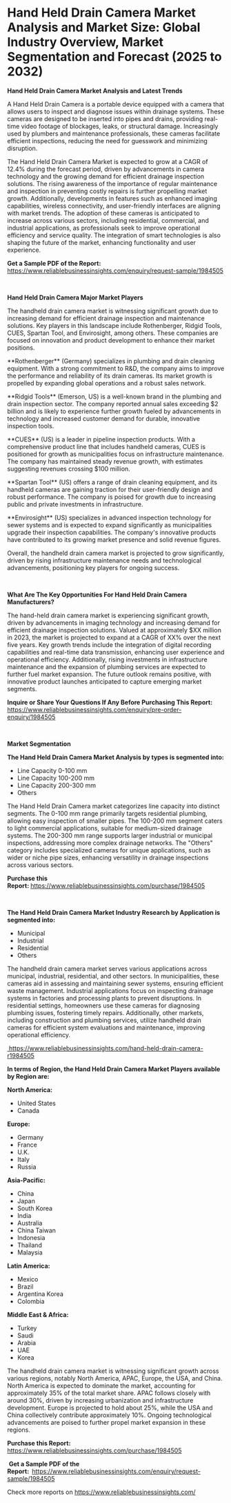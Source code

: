 <p><h1>Hand Held Drain Camera Market Analysis and Market Size: Global Industry Overview, Market Segmentation and Forecast (2025 to 2032)</h1></p><p><strong>Hand Held Drain Camera Market Analysis and Latest Trends</strong></p>
<p><p>A Hand Held Drain Camera is a portable device equipped with a camera that allows users to inspect and diagnose issues within drainage systems. These cameras are designed to be inserted into pipes and drains, providing real-time video footage of blockages, leaks, or structural damage. Increasingly used by plumbers and maintenance professionals, these cameras facilitate efficient inspections, reducing the need for guesswork and minimizing disruption.</p><p>The Hand Held Drain Camera Market is expected to grow at a CAGR of 12.4% during the forecast period, driven by advancements in camera technology and the growing demand for efficient drainage inspection solutions. The rising awareness of the importance of regular maintenance and inspection in preventing costly repairs is further propelling market growth. Additionally, developments in features such as enhanced imaging capabilities, wireless connectivity, and user-friendly interfaces are aligning with market trends. The adoption of these cameras is anticipated to increase across various sectors, including residential, commercial, and industrial applications, as professionals seek to improve operational efficiency and service quality. The integration of smart technologies is also shaping the future of the market, enhancing functionality and user experience.</p></p>
<p><strong>Get a Sample PDF of the Report:&nbsp;</strong> <a href="https://www.reliablebusinessinsights.com/enquiry/request-sample/1984505?utm_campaign=2032&utm_medium=2&utm_source=Github&utm_content=ia&utm_term=10022025&utm_id=hand-held-drain-camera">https://www.reliablebusinessinsights.com/enquiry/request-sample/1984505</a></p>
<p>&nbsp;</p>
<p><strong>Hand Held Drain Camera Major Market Players</strong></p>
<p><p>The handheld drain camera market is witnessing significant growth due to increasing demand for efficient drainage inspection and maintenance solutions. Key players in this landscape include Rothenberger, Ridgid Tools, CUES, Spartan Tool, and Envirosight, among others. These companies are focused on innovation and product development to enhance their market positions.</p><p>**Rothenberger** (Germany) specializes in plumbing and drain cleaning equipment. With a strong commitment to R&D, the company aims to improve the performance and reliability of its drain cameras. Its market growth is propelled by expanding global operations and a robust sales network.</p><p>**Ridgid Tools** (Emerson, US) is a well-known brand in the plumbing and drain inspection sector. The company reported annual sales exceeding $2 billion and is likely to experience further growth fueled by advancements in technology and increased customer demand for durable, innovative inspection tools.</p><p>**CUES** (US) is a leader in pipeline inspection products. With a comprehensive product line that includes handheld cameras, CUES is positioned for growth as municipalities focus on infrastructure maintenance. The company has maintained steady revenue growth, with estimates suggesting revenues crossing $100 million.</p><p>**Spartan Tool** (US) offers a range of drain cleaning equipment, and its handheld cameras are gaining traction for their user-friendly design and robust performance. The company is poised for growth due to increasing public and private investments in infrastructure.</p><p>**Envirosight** (US) specializes in advanced inspection technology for sewer systems and is expected to expand significantly as municipalities upgrade their inspection capabilities. The company's innovative products have contributed to its growing market presence and solid revenue figures.</p><p>Overall, the handheld drain camera market is projected to grow significantly, driven by rising infrastructure maintenance needs and technological advancements, positioning key players for ongoing success.</p></p>
<p>&nbsp;</p>
<p><strong>What Are The Key Opportunities For Hand Held Drain Camera Manufacturers?</strong></p>
<p><p>The hand-held drain camera market is experiencing significant growth, driven by advancements in imaging technology and increasing demand for efficient drainage inspection solutions. Valued at approximately $XX million in 2023, the market is projected to expand at a CAGR of XX% over the next five years. Key growth trends include the integration of digital recording capabilities and real-time data transmission, enhancing user experience and operational efficiency. Additionally, rising investments in infrastructure maintenance and the expansion of plumbing services are expected to further fuel market expansion. The future outlook remains positive, with innovative product launches anticipated to capture emerging market segments.</p></p>
<p><strong>Inquire or Share Your Questions If Any Before Purchasing This Report:</strong> <a href="https://www.reliablebusinessinsights.com/enquiry/pre-order-enquiry/1984505?utm_campaign=2032&utm_medium=2&utm_source=Github&utm_content=ia&utm_term=10022025&utm_id=hand-held-drain-camera">https://www.reliablebusinessinsights.com/enquiry/pre-order-enquiry/1984505</a></p>
<p>&nbsp;</p>
<p><strong>Market Segmentation</strong></p>
<p><strong>The Hand Held Drain Camera Market Analysis by types is segmented into:</strong></p>
<p><ul><li>Line Capacity 0-100 mm</li><li>Line Capacity 100-200 mm</li><li>Line Capacity 200-300 mm</li><li>Others</li></ul></p>
<p><p>The Hand Held Drain Camera market categorizes line capacity into distinct segments. The 0-100 mm range primarily targets residential plumbing, allowing easy inspection of smaller pipes. The 100-200 mm segment caters to light commercial applications, suitable for medium-sized drainage systems. The 200-300 mm range supports larger industrial or municipal inspections, addressing more complex drainage networks. The "Others" category includes specialized cameras for unique applications, such as wider or niche pipe sizes, enhancing versatility in drainage inspections across various sectors.</p></p>
<p><strong>Purchase this Report:&nbsp;</strong><a href="https://www.reliablebusinessinsights.com/purchase/1984505?utm_campaign=2032&utm_medium=2&utm_source=Github&utm_content=ia&utm_term=10022025&utm_id=hand-held-drain-camera">https://www.reliablebusinessinsights.com/purchase/1984505</a></p>
<p>&nbsp;</p>
<p><strong>The Hand Held Drain Camera Market Industry Research by Application is segmented into:</strong></p>
<p><ul><li>Municipal</li><li>Industrial</li><li>Residential</li><li>Others</li></ul></p>
<p><p>The handheld drain camera market serves various applications across municipal, industrial, residential, and other sectors. In municipalities, these cameras aid in assessing and maintaining sewer systems, ensuring efficient waste management. Industrial applications focus on inspecting drainage systems in factories and processing plants to prevent disruptions. In residential settings, homeowners use these cameras for diagnosing plumbing issues, fostering timely repairs. Additionally, other markets, including construction and plumbing services, utilize handheld drain cameras for efficient system evaluations and maintenance, improving operational efficiency.</p></p>
<p><a href="https://www.reliablebusinessinsights.com/hand-held-drain-camera-r1984505?utm_campaign=2032&utm_medium=2&utm_source=Github&utm_content=ia&utm_term=10022025&utm_id=hand-held-drain-camera">&nbsp;https://www.reliablebusinessinsights.com/hand-held-drain-camera-r1984505</a></p>
<p><strong>In terms of Region, the Hand Held Drain Camera Market Players available by Region are:</strong></p>
<p>
    <p> <strong> North America: </strong>
        <ul>
            <li>United States</li>
            <li>Canada</li>
        </ul>
        </p> 
    <p> <strong> Europe: </strong>
        <ul>
            <li>Germany</li>
            <li>France</li>
            <li>U.K.</li>
            <li>Italy</li>
            <li>Russia</li>
        </ul>
        </p> 
    <p> <strong> Asia-Pacific: </strong>
        <ul>
            <li>China</li>
            <li>Japan</li>
            <li>South Korea</li>
            <li>India</li>
            <li>Australia</li>
            <li>China Taiwan</li>
            <li>Indonesia</li>
            <li>Thailand</li>
            <li>Malaysia</li>
        </ul>
        </p> 
    <p> <strong> Latin America: </strong>
        <ul>
            <li>Mexico</li>
            <li>Brazil</li>
            <li>Argentina Korea</li>
            <li>Colombia</li>
        </ul>
        </p> 
    <p> <strong> Middle East & Africa: </strong>
        <ul>
            <li>Turkey</li>
            <li>Saudi</li>
            <li>Arabia</li>
            <li>UAE</li>
            <li>Korea</li>
        </ul>
    </p>
    </p>
<p><p>The handheld drain camera market is witnessing significant growth across various regions, notably North America, APAC, Europe, the USA, and China. North America is expected to dominate the market, accounting for approximately 35% of the total market share. APAC follows closely with around 30%, driven by increasing urbanization and infrastructure development. Europe is projected to hold about 25%, while the USA and China collectively contribute approximately 10%. Ongoing technological advancements are poised to further propel market expansion in these regions.</p></p>
<p><strong>Purchase this Report: </strong><a href="https://www.reliablebusinessinsights.com/purchase/1984505?utm_campaign=2032&utm_medium=2&utm_source=Github&utm_content=ia&utm_term=10022025&utm_id=hand-held-drain-camera">https://www.reliablebusinessinsights.com/purchase/1984505</a></p>
<p>&nbsp;<strong>Get a Sample PDF of the Report:&nbsp;&nbsp;</strong><a href="https://www.reliablebusinessinsights.com/enquiry/request-sample/1984505?utm_campaign=2032&utm_medium=2&utm_source=Github&utm_content=ia&utm_term=10022025&utm_id=hand-held-drain-camera">https://www.reliablebusinessinsights.com/enquiry/request-sample/1984505</a></p>
<p><strong></strong></p>
<p>Check more reports on <a href="https://www.reliablebusinessinsights.com/?utm_campaign=2032&utm_medium=2&utm_source=Github&utm_content=ia&utm_term=10022025&utm_id=hand-held-drain-camera">https://www.reliablebusinessinsights.com/</a></p>